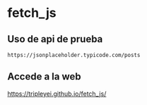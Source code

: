 # fetch_js

## Uso de api de prueba

~~~~
https://jsonplaceholder.typicode.com/posts
~~~~
## Accede a la web
<a href="https://tripleyei.github.io/fetch_js/">https://tripleyei.github.io/fetch_js/</a>
